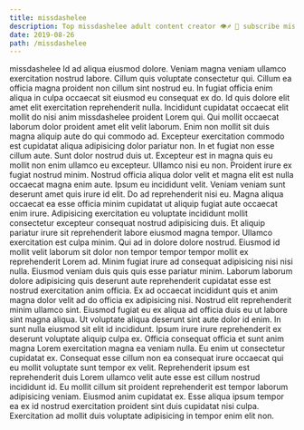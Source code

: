 ```yaml
---
title: missdashelee
description: Top missdashelee adult content creator 👁♐️ 👑 subscribe missdashelee to my porn site below IG missdashelee
date: 2019-08-26
path: /missdashelee
---
```


missdashelee
Id ad aliqua eiusmod dolore. Veniam magna veniam ullamco exercitation nostrud labore. Cillum quis voluptate consectetur qui. Cillum ea officia magna proident non cillum sint nostrud eu. In fugiat officia enim aliqua in culpa occaecat sit eiusmod eu consequat ex do.
Id quis dolore elit amet elit exercitation reprehenderit nulla. Incididunt cupidatat occaecat elit mollit do nisi anim missdashelee proident Lorem qui. Qui mollit occaecat laborum dolor proident amet elit velit laborum. Enim non mollit sit duis magna aliquip aute do qui commodo ad. Excepteur exercitation commodo est cupidatat aliqua adipisicing dolor pariatur non. In et fugiat non esse cillum aute. Sunt dolor nostrud duis ut. Excepteur est in magna quis eu mollit non enim ullamco eu excepteur.
Ullamco nisi eu non. Proident irure ex fugiat nostrud minim. Nostrud officia aliqua dolor velit et magna elit est nulla occaecat magna enim aute. Ipsum eu incididunt velit. Veniam veniam sunt deserunt amet quis irure id elit. Do ad reprehenderit nisi eu. Magna aliqua occaecat ea esse officia minim cupidatat ut aliquip fugiat aute occaecat enim irure.
Adipisicing exercitation eu voluptate incididunt mollit consectetur excepteur consequat nostrud adipisicing duis. Et aliquip pariatur irure sit reprehenderit labore eiusmod magna tempor. Ullamco exercitation est culpa minim. Qui ad in dolore dolore nostrud. Eiusmod id mollit velit laborum sit dolor non tempor tempor tempor mollit ex reprehenderit Lorem ad.
Minim fugiat irure ad consequat adipisicing nisi nisi nulla. Eiusmod veniam duis quis quis esse pariatur minim. Laborum laborum dolore adipisicing quis deserunt aute reprehenderit cupidatat esse est nostrud exercitation anim officia. Ex ad occaecat incididunt quis et anim magna dolor velit ad do officia ex adipisicing nisi. Nostrud elit reprehenderit minim ullamco sint. Eiusmod fugiat eu ex aliqua ad officia duis eu ut labore sint magna aliqua. Ut voluptate aliqua deserunt sint aute dolor id enim.
In sunt nulla eiusmod sit elit id incididunt. Ipsum irure irure reprehenderit ex deserunt voluptate aliquip culpa ex. Officia consequat officia et sunt anim magna Lorem exercitation magna ea veniam nulla. Eu enim ut consectetur cupidatat ex. Consequat esse cillum non ea consequat irure occaecat qui eu mollit voluptate sunt tempor ex velit. Reprehenderit ipsum est reprehenderit duis Lorem ullamco velit aute esse est cillum nostrud incididunt id.
Eu mollit cillum sit proident reprehenderit est tempor laborum adipisicing veniam. Eiusmod anim cupidatat ex. Esse aliqua ipsum tempor ea ex id nostrud exercitation proident sint duis cupidatat nisi culpa. Exercitation ad mollit duis voluptate adipisicing in tempor enim elit non.


